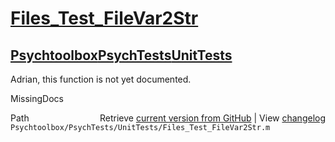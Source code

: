 # [Files_Test_FileVar2Str](Files_Test_FileVar2Str)
## [Psychtoolbox](Psychtoolbox)[PsychTests](PsychTests)[UnitTests](UnitTests)

Adrian, this function is not yet documented.


 MissingDocs



<div class="code_header" style="text-align:right;">
  <span style="float:left;">Path&nbsp;&nbsp;</span> <span class="counter">Retrieve <a href=
  "https://raw.github.com/Psychtoolbox-3/Psychtoolbox-3/beta/Psychtoolbox/PsychTests/UnitTests/Files_Test_FileVar2Str.m">current version from GitHub</a> | View <a href=
  "https://github.com/Psychtoolbox-3/Psychtoolbox-3/commits/beta/Psychtoolbox/PsychTests/UnitTests/Files_Test_FileVar2Str.m">changelog</a></span>
</div>
<div class="code">
  <code>Psychtoolbox/PsychTests/UnitTests/Files_Test_FileVar2Str.m</code>
</div>

